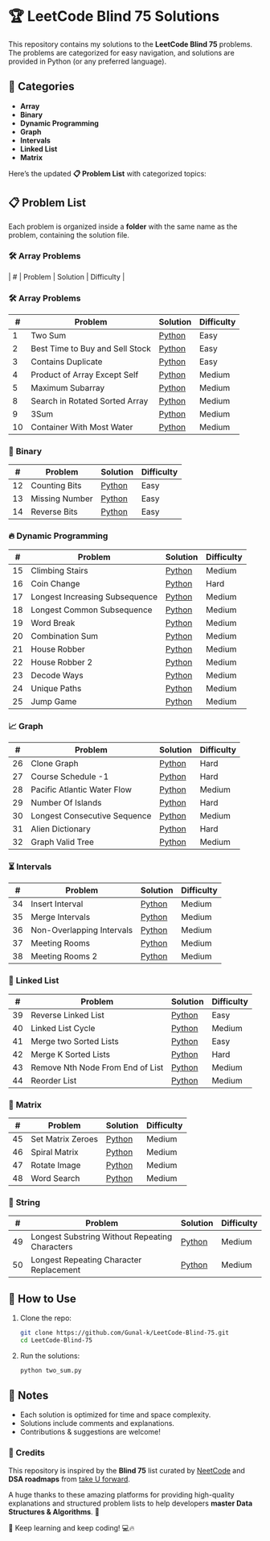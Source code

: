 # 🏆 LeetCode Blind 75 Solutions  

This repository contains my solutions to the **LeetCode Blind 75** problems. The problems are categorized for easy navigation, and solutions are provided in Python (or any preferred language).  

## 📌 Categories  

- **Array**  
- **Binary**  
- **Dynamic Programming**  
- **Graph**  
- **Intervals**  
- **Linked List**  
- **Matrix**  

Here’s the updated **📋 Problem List** with categorized topics:  

## 📋 Problem List  

Each problem is organized inside a **folder** with the same name as the problem, containing the solution file.  

### 🛠 **Array Problems**  
| #  | Problem                          | Solution                                                               | Difficulty |
### 🛠 **Array Problems**
| #  | Problem                          | Solution                                                               | Difficulty |
|----|----------------------------------|------------------------------------------------------------------------|------------|
|1|Two Sum|[Python](1-%20Two%20Sum/1-TwoSum.py)|Easy|
|2|Best Time to Buy and Sell Stock|[Python](2-%20Best%20Time%20Buy%20and%20Sell%20Stock/2-BestTimeBuySellStock.py)|Easy|
|3|Contains Duplicate|[Python](3-%20Contains%20Duplicates/3-ContainsDuplicates.py)|Easy|
|4|Product of Array Except Self|[Python](4-%20Product%20of%20Array%20Except%20Self/4-ProductofArrayExceptSelf.py)|Medium|
|5|Maximum Subarray|[Python](5-%20Maximum%20Subarray/5-MaximumSubarray.py) | Medium |
|8|Search in Rotated Sorted Array|[Python](8-%20Search%20in%20Rotated%20Sort%20Array/8-SearchinRotatedSortArray.py)| Medium |
|9|3Sum| [Python](9-%203Sum/9-3Sum.py) | Medium |
|10|Container With Most Water|[Python](10-%20Container%20with%20Most%20Water/10-ContainerwithMostWater.py) | Medium |

### 🔢 **Binary**  
| #  | Problem                          | Solution                                                               | Difficulty |
|----|----------------------------------|-------------------------------------------------------------------------|------------|
| 12 | Counting Bits | [Python](12-%20Counting%20Bits/12-CountingBits.py) | Easy |
| 13 | Missing Number | [Python](13-%20Missing%20Number/13-MissingNumber.py) | Easy |
| 14 | Reverse Bits | [Python](14-%20Reverse%20Bits/14-ReverseBits.py) | Easy |

### 🔥 **Dynamic Programming**
| #  | Problem                          | Solution                                                               | Difficulty |
|----|----------------------------------|-------------------------------------------------------------------------|------------|
| 15|Climbing Stairs|[Python](15-%20Climbing%20Stars/15-ClimbingStairs.py)|Medium|
|16|Coin Change|[Python](16-%20Coin%20Change/16-CoinChange.py)|Hard|
|17|Longest Increasing Subsequence|[Python](17-%20Longest%20Increasing%20Subsequence/17-LongestIncreasingSubsequence.py)|Medium|
|18|Longest Common Subsequence|[Python](18-%20Longest%20Common%20Subsequence/18-LongestCommonSubsequence.py)|Medium|
|19|Word Break|[Python](19-%20Word%20Break/19-WordBreak.py)|Medium|
|20|Combination Sum|[Python](20-%20Combination%20Sum/20-CombinationSum.py)|Medium|
|21|House Robber|[Python](21-%House%20Robber/21-HouseRobber.py)|Medium|
|22|House Robber 2|[Python](22-%House%20Robber%202/22-HouseRobber2.py)|Medium|
|23|Decode Ways|[Python](23-%20Decode%20Ways/23-DecodeWays.py)|Medium|
|24|Unique Paths|[Python](24-%20Unique%20Paths/24-UniquePaths.py)|Medium|
|25|Jump Game|[Python](25-%20Jump%20Game/25-JumpGame.py)|Medium|

### 📈 **Graph**
| #  | Problem                          | Solution                                                               | Difficulty |
|----|----------------------------------|-------------------------------------------------------------------------|------------|
|26|Clone Graph|[Python](26-%20Clone%20Graph/26-CloneGraph.py)|Hard|
|27|Course Schedule -1|[Python](27-%20Course%20Schedule%20-1/27-CourseSchedule-1.py)|Hard|
|28|Pacific Atlantic Water Flow|[Python](28-%20Pacific%20Atlantic%20Water%20Flow/28-PacificAtlanticWaterFlow.py)|Medium|
|29|Number Of Islands|[Python](29-%20Number%20Of%20Islands/29-NumberOfIslands.py)|Hard|
|30|Longest Consecutive Sequence|[Python](30-%20Longest%20Consecutive%20Sequence/30-LongestConsecutiveSequence.py)|Medium|
|31|Alien Dictionary|[Python](31-%20Alien%20Dictionary/31-AlienDictionary.py)|Hard|
|32|Graph Valid Tree|[Python](32-%20Graph%20Valid%20Tree/32-GraphValidTree.py)|Medium|

### ⏳ **Intervals**
| #  | Problem                          | Solution                                                               | Difficulty |
|----|----------------------------------|-------------------------------------------------------------------------|------------|
|34|Insert Interval|[Python](34-%20Insert%20Interval/34-InsertInterval.py)|Medium|
|35|Merge Intervals|[Python](35-%20Merge%20Intervals/35-MergeIntervals.py)|Medium|
|36|Non-Overlapping Intervals|[Python](36-%20Non-Overlapping%20Intervals/36-Non-OverlappingIntervals.py)|Medium|
|37|Meeting Rooms|[Python](37-%20Meeting%20Rooms/37-MeetingRooms.py)|Medium|
|38|Meeting Rooms 2|[Python](38-%20Meeting%20Rooms%202/38-MeetingRooms2.py)|Medium|

### 🔗 **Linked List**
| #  | Problem                          | Solution                                                               | Difficulty |
|----|----------------------------------|-------------------------------------------------------------------------|------------|
|39|Reverse Linked List|[Python](39-%20Reverse%20Linked%20List/39-RevereLinkedList.py)|Easy|
|40|Linked List Cycle|[Python](40-%20Linked%20List%20Cycle/40-LinkedListCycle.py)|Medium|
|41|Merge two Sorted Lists|[Python](41-%20Merge%20Two%20Sorted%20Lists/41-MergeTwoSortedLists.py)|Easy|
|42|Merge K Sorted Lists|[Python](42-%20Merge%20K%20Sorted%20Lists/42-MergeKSortedLists.py)|Hard|
|43|Remove Nth Node From End of List|[Python](43-%20Remove%20Nth%20Node%20From%20End%20of%20List/43-RemoveNthFromEnd.py)|Medium|
|44|Reorder List|[Python](44-%20Reorder%20List/44-ReorderList.py)|Medium|

### 🧩 **Matrix**
| #  | Problem                          | Solution                                                               | Difficulty |
|----|----------------------------------|-------------------------------------------------------------------------|------------|
|45|Set Matrix Zeroes|[Python](45-%20Set%20Matrix%20Zeroes/45-SetMatrixZeroes.py)|Medium|
|46|Spiral Matrix|[Python](46-%20Spiral%20Matrix/46-SpiralMatrix.py)|Medium|
|47|Rotate Image|[Python](47-%20Rotate%20Image/47-RotateImage.py)|Medium|
|48|Word Search|[Python](48-%20Word%20Search/48-WordSearch.py)|Medium|

### 🧵 **String**
| #  | Problem                          | Solution                                                               | Difficulty |
|----|----------------------------------|-------------------------------------------------------------------------|------------|
|49|Longest Substring Without Repeating Characters|[Python](49-%20Longest%20Substring%20Without%20Repeating%20Characters/49-LongestSubstringWithoutRepeatingCharacters.py)|Medium|
|50|Longest Repeating Character Replacement|[Python](50-%20Longest%20Repeating%20Character%20Replacement/50-LongestRepeatingCharacterReplacement.py)|Medium|


## 🚀 How to Use  

1. Clone the repo:  
   ```sh
   git clone https://github.com/Gunal-k/LeetCode-Blind-75.git
   cd LeetCode-Blind-75
   ```
2. Run the solutions:  
   ```sh
   python two_sum.py
   ```

## 📝 Notes  

- Each solution is optimized for time and space complexity.
- Solutions include comments and explanations.
- Contributions & suggestions are welcome!

### **📌 Credits**  

This repository is inspired by the **Blind 75** list curated by [NeetCode](https://neetcode.io/) and **DSA roadmaps** from [take U forward](https://takeuforward.org/).  

A huge thanks to these amazing platforms for providing high-quality explanations and structured problem lists to help developers **master Data Structures & Algorithms**. 🙌  

🚀 Keep learning and keep coding! 💻🔥  
